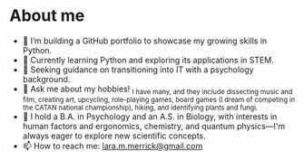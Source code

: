 # About me

- 🔭 I’m building a GitHub portfolio to showcase my growing skills in Python.
- 🌱 Currently learning Python and exploring its applications in STEM.
- 🤔 Seeking guidance on transitioning into IT with a psychology background.
- 💬 Ask me about my hobbies! <sub>I have many, and they include dissecting music and film, creating art, upcycling, role-playing games, board games (I dream of competing in the CATAN national championship), hiking, and identifying plants and fungi.</sub>
- 🔬 I hold a B.A. in Psychology and an A.S. in Biology, with interests in human factors and ergonomics, chemistry, and quantum physics—I'm always eager to explore new scientific concepts.
- 📫 How to reach me: lara.m.merrick@gmail.com
